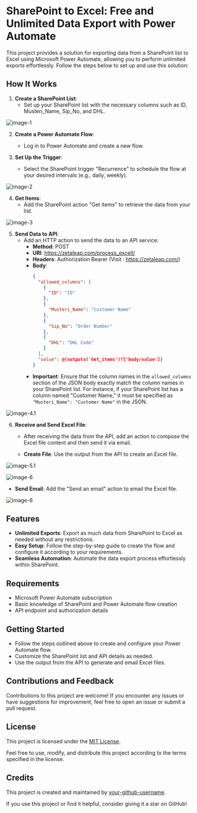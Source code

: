 # SharePoint to Excel: Free and Unlimited Data Export with Power Automate

This project provides a solution for exporting data from a SharePoint list to Excel using Microsoft Power Automate, allowing you to perform unlimited exports effortlessly. Follow the steps below to set up and use this solution:

## How It Works

1. **Create a SharePoint List**:
   - Set up your SharePoint list with the necessary columns such as ID, Musteri_Name, Sip_No, and DHL.
     
![image-1](https://github.com/korhanh/Power-Automate-Excel-Export/blob/main/1.PNG)

2. **Create a Power Automate Flow**:
   - Log in to Power Automate and create a new flow.

3. **Set Up the Trigger**:
   - Select the SharePoint trigger "Recurrence" to schedule the flow at your desired intervals (e.g., daily, weekly).

![image-2](https://github.com/korhanh/Power-Automate-Excel-Export/blob/main/2.PNG)

4. **Get Items**:
   - Add the SharePoint action "Get items" to retrieve the data from your list.

![image-3](https://github.com/korhanh/Power-Automate-Excel-Export/blob/main/3.PNG)


5. **Send Data to API**:
   - Add an HTTP action to send the data to an API service:
     - **Method**: POST
     - **URI**: https://zetaleap.com/process_excell/
     - **Headers**: Authorization Bearer (Visit : https://zetaleap.com/)
     - **Body**:
       ```json
       {
         "allowed_columns": [
           {
             "ID": "ID"
           },
           {
             "Musteri_Name": "Customer Name"
           },
           {
             "Sip_No": "Order Number"
           },
           {
             "DHL": "DHL Code"
           }
         ],
         "value": @{outputs('Get_items')?['body/value']}
       }
       ```
     - **Important**: Ensure that the column names in the `allowed_columns` section of the JSON body exactly match the column names in your SharePoint list. For instance, if your SharePoint list has a column named "Customer Name," it must be specified as `"Musteri_Name": "Customer Name"` in the JSON.

![image-4.1](https://github.com/korhanh/Power-Automate-Excel-Export/blob/main/4.1.PNG)


6. **Receive and Send Excel File**:
   - After receiving the data from the API, add an action to compose the Excel file content and then send it via email.

   - **Create File**: Use the output from the API to create an Excel file.

![image-5.1](https://github.com/korhanh/Power-Automate-Excel-Export/blob/main/5.1.png)

![image-6](https://github.com/korhanh/Power-Automate-Excel-Export/blob/main/6.PNG)

   - **Send Email**: Add the "Send an email" action to email the Excel file.

![image-6](https://github.com/korhanh/Power-Automate-Excel-Export/blob/main/7.PNG)

## Features

- **Unlimited Exports**: Export as much data from SharePoint to Excel as needed without any restrictions.
- **Easy Setup**: Follow the step-by-step guide to create the flow and configure it according to your requirements.
- **Seamless Automation**: Automate the data export process effortlessly within SharePoint.

## Requirements

- Microsoft Power Automate subscription
- Basic knowledge of SharePoint and Power Automate flow creation
- API endpoint and authorization details

## Getting Started

- Follow the steps outlined above to create and configure your Power Automate flow.
- Customize the SharePoint list and API details as needed.
- Use the output from the API to generate and email Excel files.

## Contributions and Feedback

Contributions to this project are welcome! If you encounter any issues or have suggestions for improvement, feel free to open an issue or submit a pull request.

## License

This project is licensed under the [MIT License](https://github.com/korhanh/Power-Automate-Excel-Export/blob/main/LICENSE).

Feel free to use, modify, and distribute this project according to the terms specified in the license.

## Credits

This project is created and maintained by [your-github-username](https://github.com/your-github-username).

If you use this project or find it helpful, consider giving it a star on GitHub!
